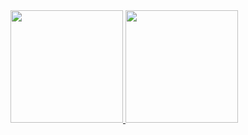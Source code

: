<div>
<a href="https://github.com/isabelacarone">
<img loading="lazy" height="180em" src="https://github-readme-stats.vercel.app/api/top-langs/?username=isabelacarone&layout=compact&langs_count=7&theme=dracula"/>
<img loading="lazy" height="180em" src="https://github-readme-stats.vercel.app/api?username=isabelacarone&show_icons=true&theme=dracula&include_all_commits=true&count_private=true"/>
</div>
